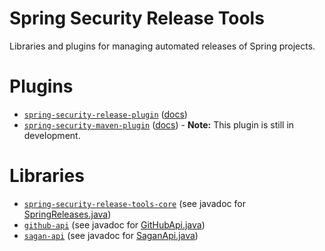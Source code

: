 Spring Security Release Tools
==

Libraries and plugins for managing automated releases of Spring projects.

Plugins
===

* [`spring-security-release-plugin`](release-plugin) ([docs](release-plugin/README.adoc))
* [`spring-security-maven-plugin`](maven-plugin) ([docs](maven-plugin/README.adoc)) - **Note:** This plugin is still in development.

Libraries
===

* [`spring-security-release-tools-core`](core) (see javadoc for [SpringReleases.java](core/src/main/java/io/spring/release/SpringReleases.java))
* [`github-api`](api/github) (see javadoc for [GitHubApi.java](api/github/src/main/java/com/github/api/GitHubApi.java))
* [`sagan-api`](api/sagan) (see javadoc for [SaganApi.java](api/sagan/src/main/java/io/spring/api/SaganApi.java))
